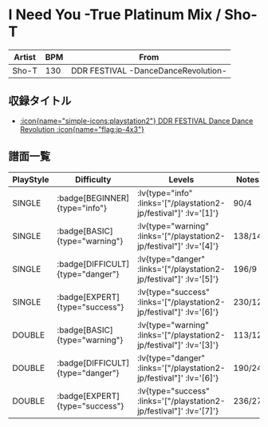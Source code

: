 # I Need You -True Platinum Mix / Sho-T

|Artist|BPM|From|
|------|---|----|
|Sho-T|130|DDR FESTIVAL -DanceDanceRevolution-|

## 収録タイトル

- [ :icon{name="simple-icons:playstation2"} DDR FESTIVAL Dance Dance Revolution :icon{name="flag:jp-4x3"} ](/playstation2-jp/festival)

## 譜面一覧

|PlayStyle|Difficulty|Levels|Notes|Movie|
|---------|----------|------|-----|-----|
|SINGLE| :badge[BEGINNER]{type="info"} | :lv{type="info" :links='["/playstation2-jp/festival"]' :lv='[1]'} |90/4||
|SINGLE| :badge[BASIC]{type="warning"} | :lv{type="warning" :links='["/playstation2-jp/festival"]' :lv='[4]'} |138/14||
|SINGLE| :badge[DIFFICULT]{type="danger"} | :lv{type="danger" :links='["/playstation2-jp/festival"]' :lv='[5]'} |196/9||
|SINGLE| :badge[EXPERT]{type="success"} | :lv{type="success" :links='["/playstation2-jp/festival"]' :lv='[6]'} |230/12||
|DOUBLE| :badge[BASIC]{type="warning"} | :lv{type="warning" :links='["/playstation2-jp/festival"]' :lv='[3]'} |113/12||
|DOUBLE| :badge[DIFFICULT]{type="danger"} | :lv{type="danger" :links='["/playstation2-jp/festival"]' :lv='[6]'} |190/24||
|DOUBLE| :badge[EXPERT]{type="success"} | :lv{type="success" :links='["/playstation2-jp/festival"]' :lv='[7]'} |236/27||
